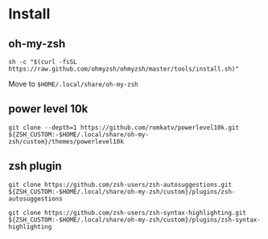 # Install

## oh-my-zsh

`sh -c "$(curl -fsSL https://raw.github.com/ohmyzsh/ohmyzsh/master/tools/install.sh)"`

Move to `$HOME/.local/share/oh-my-zsh`

## power level 10k

`git clone --depth=1 https://github.com/romkatv/powerlevel10k.git ${ZSH_CUSTOM:-$HOME/.local/share/oh-my-zsh/custom}/themes/powerlevel10k`

## zsh plugin

`git clone https://github.com/zsh-users/zsh-autosuggestions.git ${ZSH_CUSTOM:-$HOME/.local/share/oh-my-zsh/custom}/plugins/zsh-autosuggestions`

`git clone https://github.com/zsh-users/zsh-syntax-highlighting.git ${ZSH_CUSTOM:-$HOME/.local/share/oh-my-zsh/custom}/plugins/zsh-syntax-highlighting`
